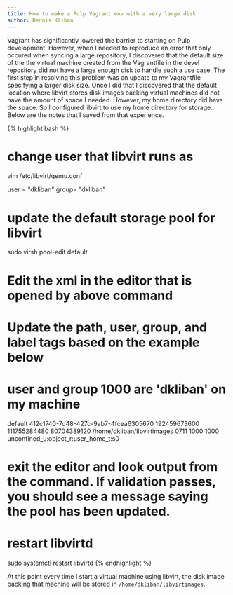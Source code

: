 ```yaml
---
title: How to make a Pulp Vagrant env with a very large disk
author: Dennis Kliban
---
```

Vagrant has significantly lowered the barrier to starting on Pulp development. However, when I
needed to reproduce an error that only occured when syncing a large repository, I discovered that
the default size of the the virtual machine created from the Vagrantfile in the devel repository
did not have a large enough disk to handle such a use case. The first step in resolving this
problem was an update to my Vagrantfile specifying a larger disk size. Once I did that I
discovered that the default location where libvirt stores disk images backing virtual machines
did not have the amount of space I needed. However, my home directory did have the space. So I
configured libvirt to use my home directory for storage. Below are the notes that I saved from
that experience.

{% highlight bash %}
# change user that libvirt runs as
vim /etc/libvirt/qemu.conf

   user = "dkliban"
   group= "dkliban"

# update the default storage pool for libvirt
sudo virsh pool-edit default

# Edit the xml in the editor that is opened by above command
# Update the path, user, group, and label tags based on the example below
# user and group 1000 are 'dkliban' on my machine

<pool type='dir'>
  <name>default</name>
  <uuid>412c1740-7d48-427c-9ab7-4fcea6305670</uuid>
  <capacity unit='bytes'>192459673600</capacity>
  <allocation unit='bytes'>111755284480</allocation>
  <available unit='bytes'>80704389120</available>
  <source>
  </source>
  <target>
    <path>/home/dkliban/libvirtimages</path>
    <permissions>
      <mode>0711</mode>
      <owner>1000</owner>
      <group>1000</group>
      <label>unconfined_u:object_r:user_home_t:s0</label>
    </permissions>
  </target>
</pool>

# exit the editor and look output from the command. If validation passes, you should see a message saying the pool has been updated.
# restart libvirtd
sudo systemctl restart libvirtd
{% endhighlight %}

At this point every time I start a virtual machine using libvirt, the disk image backing that
machine will be stored in `/home/dkliban/libvirtimages`.